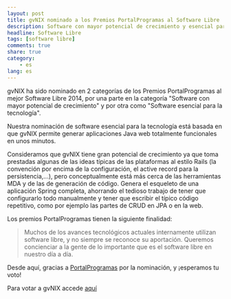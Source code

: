 ```yaml
---
layout: post
title: gvNIX nominado a los Premios PortalProgramas al Software Libre
description: Software con mayor potencial de crecimiento y esencial para la tecnología
headline: Software Libre
tags: [software libre]
comments: true
share: true
category:
    - es
lang: es
---
```


gvNIX ha sido nominado en 2 categorías de los Premios PortalProgramas al mejor Software Libre 2014,
por una parte en la categoría "Software con mayor potencial de crecimiento" y por otra como "Software esencial para la tecnología".

Nuestra nominación de software esencial para la tecnología  está basada en que gvNIX
permite generar aplicaciones Java web totalmente funcionales en unos minutos.

Consideramos que gvNIX tiene gran potencial de crecimiento ya que toma prestadas
 algunas de las ideas típicas de las plataformas al estilo Rails
 (la convención por encima de la configuración, el active record para la persistencia,...),
 pero conceptualmente está más cerca de las herramientas MDA y de las de generación de código.
 Genera el esqueleto de una aplicación Spring completa, ahorrando el tedioso trabajo
 de tener que configurarlo todo manualmente y tener que escribir el típico código repetitivo,
 como por ejemplo las partes de CRUD en JPA o en la web.

Los premios PortalProgramas tienen la siguiente finalidad:

>Muchos de los avances tecnológicos actuales internamente utilizan software libre,
>y no siempre se reconoce su aportación.
>Queremos concienciar a la gente de lo importante que es el software libre en nuestro día a día.

Desde aquí, gracias a [PortalProgramas](http://www.portalprogramas.com) por la nominación, y ¡esperamos tu voto!

Para votar a gvNIX accede [aquí](http://www.portalprogramas.com/software-libre/premios/proyecto/gvNIX)